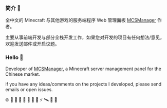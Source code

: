 ### 简介 👋

全中文的 Minecraft 与其他游戏的服务端程序 Web 管理面板 [MCSManager](https://github.com/MCSManager) 作者。

主要从事前端开发与部分全栈开发工作，如果您对开发的项目有任何想法/意见，欢迎发送邮件或开启议题。

### Hello 🚀

Developer of [MCSManager](https://github.com/MCSManager), a Minecraft server management panel for the Chinese market.

if you have any ideas/comments on the projects I developed, please send emails or open issues.

🌐 💌 🥪 🍉 🥚 💩 🍎 🎈 ⚡ 🛰️ 🎃 🥯
